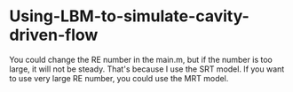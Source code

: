 # Using-LBM-to-simulate-cavity-driven-flow
You could change the RE number in the main.m, but if the number is too large, it will not be steady. That's because I use the SRT model. If you want to use very large RE number, you could use the MRT model.
